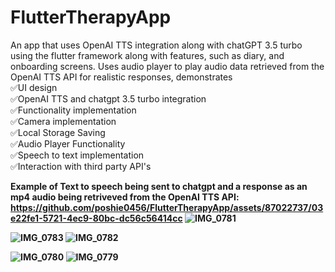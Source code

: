 # FlutterTherapyApp
An app that uses OpenAI TTS integration along with chatGPT 3.5 turbo using the flutter framework along with features, such as diary, and onboarding screens. Uses audio player to play audio data retrieved from the OpenAI TTS API for realistic responses, demonstrates
<br />
✅UI design
<br />
✅OpenAI TTS and chatgpt 3.5 turbo integration
<br />
✅Functionality implementation
<br />
✅Camera implementation
<br />
✅Local Storage Saving
<br />
✅Audio Player Functionality
<br />
✅Speech to text implementation
<br />
✅Interaction with third party API's
<br />




<b> Example of Text to speech being sent to chatgpt and a response as an mp4 audio being retriveved from the OpenAI TTS API: <b/> https://github.com/poshie0456/FlutterTherapyApp/assets/87022737/03e22fe1-5721-4ec9-80bc-dc56c56414cc
![IMG_0781](https://github.com/poshie0456/FlutterTherapyApp/assets/87022737/f45dd9ae-8113-4ff3-bec9-331778881094)


![IMG_0783](https://github.com/poshie0456/FlutterTherapyApp/assets/87022737/ac85a10f-94a6-4f43-824d-8d612b9d4940)
![IMG_0782](https://github.com/poshie0456/FlutterTherapyApp/assets/87022737/2c31c280-5d75-4411-a19e-bce3f865c6b3)

![IMG_0780](https://github.com/poshie0456/FlutterTherapyApp/assets/87022737/6959450f-94fb-4ef8-a6c5-8aafe13f8a34)
![IMG_0779](https://github.com/poshie0456/FlutterTherapyApp/assets/87022737/3c5035f0-78fb-47de-a058-062b462c8bc3)
